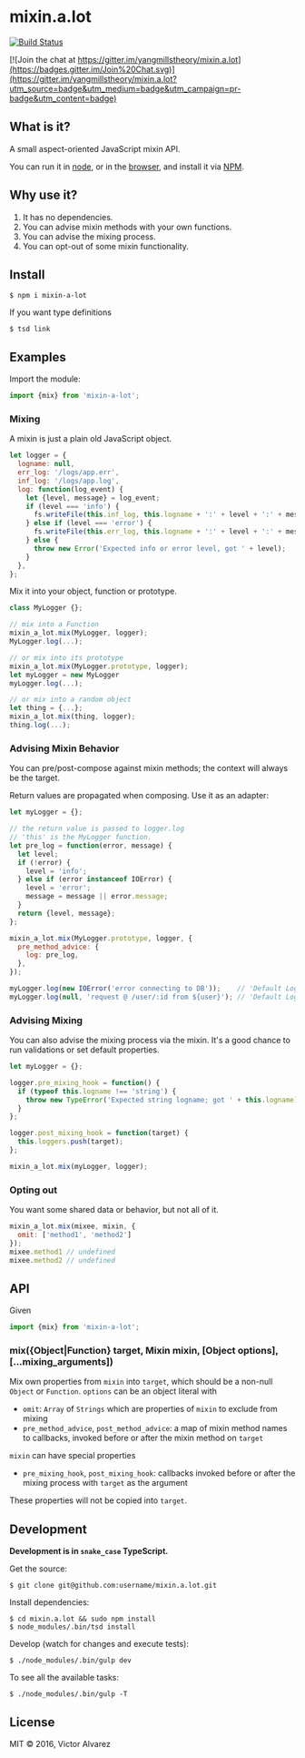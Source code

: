 # mixin.a.lot

[![Build Status](https://travis-ci.org/yangmillstheory/mixin.a.lot.svg?branch=master)](https://travis-ci.org/yangmillstheory/mixin.a.lot)

[![Join the chat at https://gitter.im/yangmillstheory/mixin.a.lot](https://badges.gitter.im/Join%20Chat.svg)](https://gitter.im/yangmillstheory/mixin.a.lot?utm_source=badge&utm_medium=badge&utm_campaign=pr-badge&utm_content=badge)

## What is it?

A small aspect-oriented JavaScript mixin API.

You can run it in [node](https://nodejs.org/), or in the [browser](http://browserify.org/), and install it via [NPM](https://www.npmjs.com/package/mixin-a-lot).

## Why use it?

1. It has no dependencies.
2. You can advise mixin methods with your own functions.
3. You can advise the mixing process.
4. You can opt-out of some mixin functionality.

## Install

```shell
$ npm i mixin-a-lot
```

If you want type definitions

```shell
$ tsd link
```
    
## Examples

Import the module:

```javascript
import {mix} from 'mixin-a-lot';
```

### Mixing

A mixin is just a plain old JavaScript object. 

```javascript
let logger = {
  logname: null,
  err_log: '/logs/app.err',
  inf_log: '/logs/app.log',
  log: function(log_event) {
    let {level, message} = log_event;
    if (level === 'info') {
      fs.writeFile(this.inf_log, this.logname + ':' + level + ':' + message);
    } else if (level === 'error') {
      fs.writeFile(this.err_log, this.logname + ':' + level + ':' + message); 
    } else {
      throw new Error('Expected info or error level, got ' + level);
    }
  },
};
```

Mix it into your object, function or prototype.
```javascript
class MyLogger {};

// mix into a Function
mixin_a_lot.mix(MyLogger, logger);
MyLogger.log(...);

// or mix into its prototype
mixin_a_lot.mix(MyLogger.prototype, logger);
let myLogger = new MyLogger
myLogger.log(...);

// or mix into a random object
let thing = {...};
mixin_a_lot.mix(thing, logger);
thing.log(...);
```

### Advising Mixin Behavior

You can pre/post-compose against mixin methods; the context will always be the target.

Return values are propagated when composing. Use it as an adapter:

```javascript
let myLogger = {};

// the return value is passed to logger.log
// 'this' is the MyLogger function.
let pre_log = function(error, message) {
  let level;
  if (!error) {
    level = 'info';
  } else if (error instanceof IOError) {
    level = 'error';
    message = message || error.message;
  }
  return {level, message};
};

mixin_a_lot.mix(MyLogger.prototype, logger, {
  pre_method_advice: {
    log: pre_log,
  },
});

myLogger.log(new IOError('error connecting to DB'));    // 'Default Logger: error: error connecting to DB' 
myLogger.log(null, 'request @ /user/:id from ${user}'); // 'Default Logger: info: request @ /user/:id from yangmillstheory'
```

### Advising Mixing

You can also advise the mixing process via the mixin. It's a good chance to run validations or set default properties.

```javascript
let myLogger = {};

logger.pre_mixing_hook = function() {
  if (typeof this.logname !== 'string') {
    throw new TypeError('Expected string logname; got ' + this.logname);
  }
};

logger.post_mixing_hook = function(target) {
  this.loggers.push(target);
};

mixin_a_lot.mix(myLogger, logger);
```

### Opting out

You want some shared data or behavior, but not all of it.

```javascript
mixin_a_lot.mix(mixee, mixin, {
  omit: ['method1', 'method2']
});
mixee.method1 // undefined
mixee.method2 // undefined
```

## API

Given

```javascript
import {mix} from 'mixin-a-lot';
```

### <a name="mix"></a> mix({Object|Function} target, Mixin mixin, [Object options], [...mixing_arguments])

Mix own properties from `mixin` into `target`, which should be a non-null `Object` or `Function`. `options` can be an object literal with

* `omit`: `Array` of `Strings` which are properties of `mixin` to exclude from mixing
* `pre_method_advice`, `post_method_advice`: a map of mixin method names to callbacks, invoked before or after the mixin method on `target`

`mixin` can have special properties

* `pre_mixing_hook`, `post_mixing_hook`: callbacks invoked before or after the mixing process with `target` as the argument

These properties will not be copied into `target`.


## Development

**Development is in `snake_case` TypeScript.**

Get the source:

    $ git clone git@github.com:username/mixin.a.lot.git

Install dependencies:

    $ cd mixin.a.lot && sudo npm install
    $ node_modules/.bin/tsd install

Develop (watch for changes and execute tests):

    $ ./node_modules/.bin/gulp dev

To see all the available tasks:

    $ ./node_modules/.bin/gulp -T


## License

MIT © 2016, Victor Alvarez
